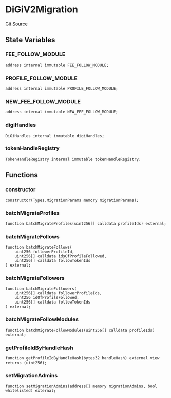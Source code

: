 # DiGiV2Migration
[Git Source](https://github.com/digiv3rse/protocol-contracts/blob/0d518167a484d4368bad0990424be098fe779fa4/contracts/misc/DiGiV2Migration.sol)


## State Variables
### FEE_FOLLOW_MODULE

```solidity
address internal immutable FEE_FOLLOW_MODULE;
```


### PROFILE_FOLLOW_MODULE

```solidity
address internal immutable PROFILE_FOLLOW_MODULE;
```


### NEW_FEE_FOLLOW_MODULE

```solidity
address internal immutable NEW_FEE_FOLLOW_MODULE;
```


### digiHandles

```solidity
DiGiHandles internal immutable digiHandles;
```


### tokenHandleRegistry

```solidity
TokenHandleRegistry internal immutable tokenHandleRegistry;
```


## Functions
### constructor


```solidity
constructor(Types.MigrationParams memory migrationParams);
```

### batchMigrateProfiles


```solidity
function batchMigrateProfiles(uint256[] calldata profileIds) external;
```

### batchMigrateFollows


```solidity
function batchMigrateFollows(
    uint256 followerProfileId,
    uint256[] calldata idsOfProfileFollowed,
    uint256[] calldata followTokenIds
) external;
```

### batchMigrateFollowers


```solidity
function batchMigrateFollowers(
    uint256[] calldata followerProfileIds,
    uint256 idOfProfileFollowed,
    uint256[] calldata followTokenIds
) external;
```

### batchMigrateFollowModules


```solidity
function batchMigrateFollowModules(uint256[] calldata profileIds) external;
```

### getProfileIdByHandleHash


```solidity
function getProfileIdByHandleHash(bytes32 handleHash) external view returns (uint256);
```

### setMigrationAdmins


```solidity
function setMigrationAdmins(address[] memory migrationAdmins, bool whitelisted) external;
```


